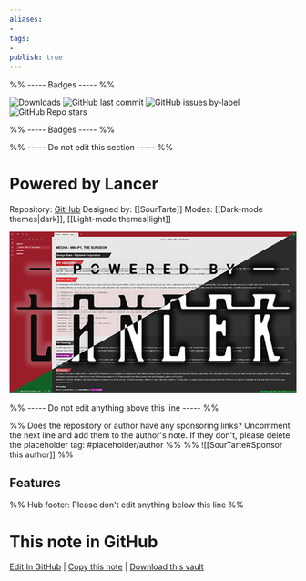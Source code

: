 ```yaml
---
aliases:
- 
tags: 
- 
publish: true
---
```


%% ----- Badges ----- %%

![Downloads](https://img.shields.io/badge/downloads-526-573E7A?style=for-the-badge&logo=)
![GitHub last commit](https://img.shields.io/github/last-commit/SourTarte/Powered-By-Lancer?color=573E7A&label=last%20update&logo=github&style=for-the-badge)
![GitHub issues by-label](https://img.shields.io/github/issues/SourTarte/Powered-By-Lancer/help%20wanted?color=573E7A&logo=github&style=for-the-badge) 
![GitHub Repo stars](https://img.shields.io/github/stars/SourTarte/Powered-By-Lancer?color=573E7A&logo=github&style=for-the-badge)

%% ----- Badges ----- %%

%% ----- Do not edit this section ----- %%

# Powered by Lancer

Repository: [GitHub](https://github.com/SourTarte/Powered-By-Lancer)
Designed by: [[SourTarte]]
Modes: [[Dark-mode themes|dark]], [[Light-mode themes|light]]



![screenshot](https://github.com/SourTarte/Powered-By-Lancer/raw/HEAD/PoweredByLancer-Icon.png)

%% ----- Do not edit anything above this line ----- %% 

%% Does the repository or author have any sponsoring links? Uncomment the next line and add them to the author's note. If they don't, please delete the placeholder tag: #placeholder/author %%
%% ![[SourTarte#Sponsor this author]] %%


## Features



%% Hub footer: Please don't edit anything below this line %%

# This note in GitHub

<span class="git-footer">[Edit In GitHub](https://github.dev/obsidian-community/obsidian-hub/blob/main/02%20-%20Community%20Expansions/02.05%20All%20Community%20Expansions/Themes/Powered%20by%20Lancer.md "git-hub-edit-note") | [Copy this note](https://raw.githubusercontent.com/obsidian-community/obsidian-hub/main/02%20-%20Community%20Expansions/02.05%20All%20Community%20Expansions/Themes/Powered%20by%20Lancer.md "git-hub-copy-note") | [Download this vault](https://github.com/obsidian-community/obsidian-hub/archive/refs/heads/main.zip "git-hub-download-vault") </span>
